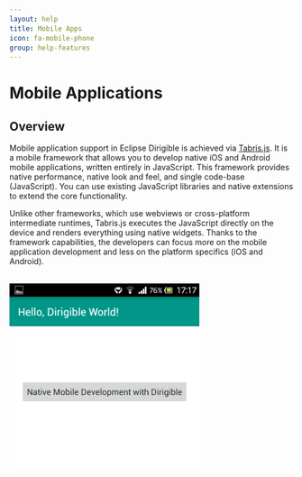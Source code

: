 ```yaml
---
layout: help
title: Mobile Apps
icon: fa-mobile-phone
group: help-features
---
```


Mobile Applications
===

Overview
---

Mobile application support in Eclipse Dirigible is achieved via [Tabris.js](http://tabrisjs.com). It is a mobile framework that allows you to develop native iOS and Android mobile applications, written entirely in JavaScript. This framework provides native performance, native look and feel, and single code-base (JavaScript). You can use existing JavaScript libraries and native extensions to extend the core functionality.

Unlike other frameworks, which use webviews or cross-platform intermediate runtimes, Tabris.js executes the JavaScript directly on the device and renders everything using native widgets. Thanks to the framework capabilities, the developers can focus more on the mobile application development and less on the platform specifics (iOS and Android).

<br>
	<img class="img-responsive" src="/help/images/features/mobile_app.png"/>
<br>

